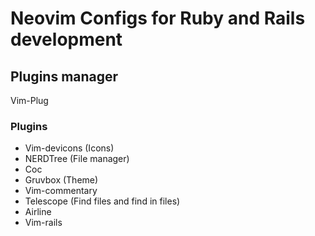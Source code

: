 # Neovim Configs for Ruby and Rails development

## Plugins manager

Vim-Plug

### Plugins

- Vim-devicons (Icons)
- NERDTree (File manager)
- Coc
- Gruvbox (Theme)
- Vim-commentary
- Telescope (Find files and find in files)
- Airline
- Vim-rails
